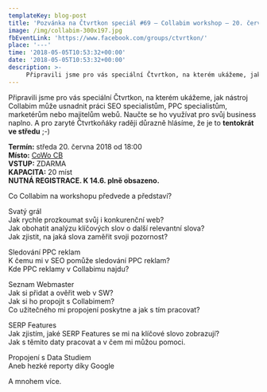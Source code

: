 ```yaml
---
templateKey: blog-post
title: 'Pozvánka na Čtvrtkon speciál #69 – Collabim workshop – 20. června'
image: /img/collabim-300x197.jpg
fbEventLink: 'https://www.facebook.com/groups/ctvrtkon/'
place: '---'
time: '2018-05-05T10:53:32+00:00'
date: '2018-05-05T10:53:32+00:00'
description: >-
     Připravili jsme pro vás speciální Čtvrtkon, na kterém ukážeme, jak nástroj Collabim může usnadnit práci SEO specialistům, PPC specialistům, marketérům nebo majitelům webů. Naučte se ...
---
```

Připravili jsme pro vás speciální Čtvrtkon, na kterém ukážeme, jak nástroj Collabim může usnadnit práci SEO specialistům, PPC specialistům, marketérům nebo majitelům webů. Naučte se ho využívat pro svůj business naplno. A pro zaryté Čtvrtkoňáky raději důrazně hlásíme, že je to **tentokrát ve středu** ;-)

**Termín:** středa 20. června 2018 od 18:00  
**Místo:** [CoWo CB](https://www.cowocb.cz)  
**VSTUP:** ZDARMA  
**KAPACITA:** 20 míst  
**NUTNÁ REGISTRACE. K 14.6. plně obsazeno.**

Co Collabim na workshopu předvede a představí?

Svatý grál  
Jak rychle prozkoumat svůj i konkurenční web?  
Jak obohatit analýzu klíčových slov o další relevantní slova?  
Jak zjistit, na jaká slova zaměřit svoji pozornost?  
  
Sledování PPC reklam  
K čemu mi v SEO pomůže sledování PPC reklam?  
Kde PPC reklamy v Collabimu najdu?

Seznam Webmaster  
Jak si přidat a ověřit web v SW?  
Jak si ho propojit s Collabimem?  
Co užitečného mi propojení poskytne a jak s tím pracovat?

SERP Features  
Jak zjistím, jaké SERP Features se mi na klíčové slovo zobrazují?  
Jak s těmito daty pracovat a v čem mi můžou pomoci.

Propojení s Data Studiem  
Aneb hezké reporty díky Google

A mnohem více.
